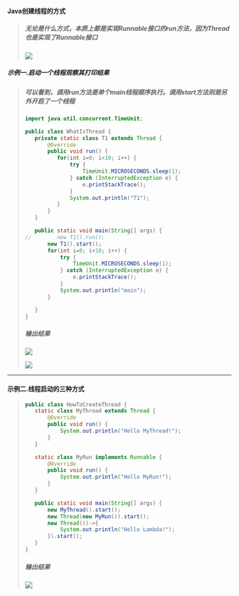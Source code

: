 #### Java创建线程的方式

>##### 无论是什么方式，本质上都是实现Runnable接口的run方法，因为Thread也是实现了Runnable接口
>
>![](https://superzcl.oss-cn-shanghai.aliyuncs.com/PicGo/20200718223414.png)

##### 示例一.启动一个线程观察其打印结果

>##### 可以看到，调用run方法是单个main线程顺序执行。调用start方法则是另外开启了一个线程
>
>```java
>import java.util.concurrent.TimeUnit;
>
>public class WhatIsThread {
>    private static class T1 extends Thread {
>        @Override
>        public void run() {
>           for(int i=0; i<10; i++) {
>               try {
>                   TimeUnit.MICROSECONDS.sleep(1);
>               } catch (InterruptedException e) {
>                   e.printStackTrace();
>               }
>               System.out.println("T1");
>           }
>        }
>    }
>
>    public static void main(String[] args) {
>//        new T1().run();
>        new T1().start();
>        for(int i=0; i<10; i++) {
>            try {
>                TimeUnit.MICROSECONDS.sleep(1);
>            } catch (InterruptedException e) {
>                e.printStackTrace();
>            }
>            System.out.println("main");
>        }
>
>    }
>}
>```
>
>##### 输出结果
>
>![](https://superzcl.oss-cn-shanghai.aliyuncs.com/PicGo/20200718224224.png)
>
>![](https://superzcl.oss-cn-shanghai.aliyuncs.com/PicGo/20200718224319.png)

***

#### 示例二.线程启动的三种方式

>```java
>public class HowToCreateThread {
>    static class MyThread extends Thread {
>        @Override
>        public void run() {
>            System.out.println("Hello MyThread!");
>        }
>    }
>
>    static class MyRun implements Runnable {
>        @Override
>        public void run() {
>            System.out.println("Hello MyRun!");
>        }
>    }
>
>    public static void main(String[] args) {
>        new MyThread().start();
>        new Thread(new MyRun()).start();
>        new Thread(()->{
>            System.out.println("Hello Lambda!");
>        }).start();
>    }
>}
>```
>
>##### 输出结果
>
>![](https://superzcl.oss-cn-shanghai.aliyuncs.com/PicGo/20200718224606.png)

